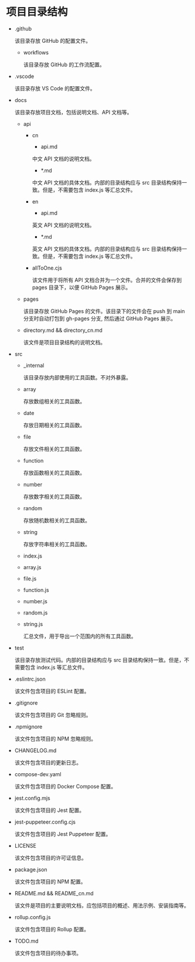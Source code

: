 # 项目目录结构

-   .github

    该目录存放 GitHub 的配置文件。

    -   workflows

        该目录存放 GitHub 的工作流配置。

-   .vscode

    该目录存放 VS Code 的配置文件。

-   docs

    该目录存放项目文档，包括说明文档、API 文档等。

    -   api

        -   cn

            -   api.md

            中文 API 文档的说明文档。

            -   \*.md

            中文 API 文档的具体文档。内部的目录结构应与 src 目录结构保持一致。但是，不需要包含 index.js 等汇总文件。

        -   en

            -   api.md

            英文 API 文档的说明文档。

            -   \*.md

            英文 API 文档的具体文档。内部的目录结构应与 src 目录结构保持一致。但是，不需要包含 index.js 等汇总文件。

        -   allToOne.cjs

            该文件用于将所有 API 文档合并为一个文件。合并的文件会保存到 pages 目录下，以便 GitHub Pages 展示。

    -   pages

        该目录存放 GitHub Pages 的文件。该目录下的文件会在 push 到 main 分支时自动打包到 gh-pages 分支, 然后通过 GitHub Pages 展示。

    -   directory.md && directory_cn.md

        该文件是项目目录结构的说明文档。

-   src

    -   \_internal

        该目录存放内部使用的工具函数。不对外暴露。

    -   array

        存放数组相关的工具函数。

    -   date

        存放日期相关的工具函数。

    -   file

        存放文件相关的工具函数。

    -   function

        存放函数相关的工具函数。

    -   number

        存放数字相关的工具函数。

    -   random

        存放随机数相关的工具函数。

    -   string

        存放字符串相关的工具函数。

    -   index.js
    -   array.js
    -   file.js
    -   function.js
    -   number.js
    -   random.js
    -   string.js

        汇总文件，用于导出一个范围内的所有工具函数。

-   test

    该目录存放测试代码。内部的目录结构应与 src 目录结构保持一致。但是，不需要包含 index.js 等汇总文件。

-   .eslintrc.json

    该文件包含项目的 ESLint 配置。

-   .gitignore

    该文件包含项目的 Git 忽略规则。

-   .npmignore

    该文件包含项目的 NPM 忽略规则。

-   CHANGELOG.md

    该文件包含项目的更新日志。

-   compose-dev.yaml

    该文件包含项目的 Docker Compose 配置。

-   jest.config.mjs

    该文件包含项目的 Jest 配置。

-   jest-puppeteer.config.cjs

    该文件包含项目的 Jest Puppeteer 配置。

-   LICENSE

    该文件包含项目的许可证信息。

-   package.json

    该文件包含项目的 NPM 配置。

-   README.md && README_cn.md

    该文件是项目的主要说明文档，应包括项目的概述、用法示例、安装指南等。

-   rollup.config.js

    该文件包含项目的 Rollup 配置。

-   TODO.md

    该文件包含项目的待办事项。
